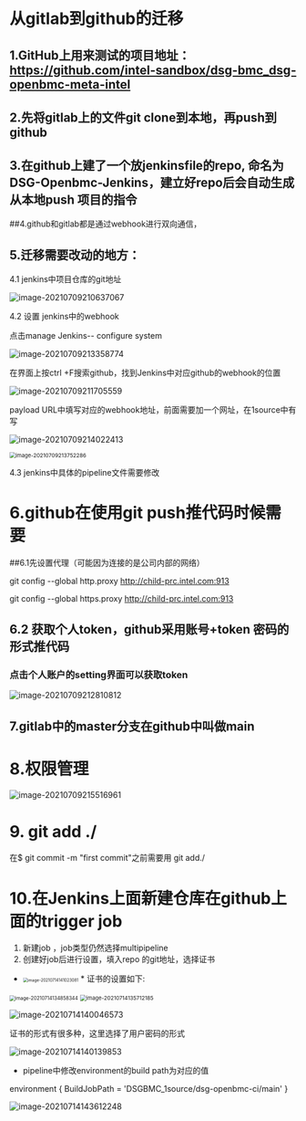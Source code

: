 # 从gitlab到github的迁移

## 1.GitHub上用来测试的项目地址：https://github.com/intel-sandbox/dsg-bmc_dsg-openbmc-meta-intel

## 2.先将gitlab上的文件git clone到本地，再push到github

## 3.在github上建了一个放jenkinsfile的repo, 命名为DSG-Openbmc-Jenkins，建立好repo后会自动生成从本地push 项目的指令



##4.github和gitlab都是通过webhook进行双向通信，

## 5.迁移需要改动的地方：

4.1   jenkins中项目仓库的git地址

![image-20210709210637067](C:\Users\wanrongt\AppData\Roaming\Typora\typora-user-images\image-20210709210637067.png)

4.2  设置 jenkins中的webhook

点击manage Jenkins-- configure system

![image-20210709213358774](C:\Users\wanrongt\AppData\Roaming\Typora\typora-user-images\image-20210709213358774.png)



在界面上按ctrl +F搜索github，找到Jenkins中对应github的webhook的位置

![image-20210709211705559](C:\Users\wanrongt\AppData\Roaming\Typora\typora-user-images\image-20210709211705559.png)

payload URL中填写对应的webhook地址，前面需要加一个网址，在1source中有写

![image-20210709214022413](C:\Users\wanrongt\AppData\Roaming\Typora\typora-user-images\image-20210709214022413.png)

<img src="C:\Users\wanrongt\AppData\Roaming\Typora\typora-user-images\image-20210709213752286.png" alt="image-20210709213752286" style="zoom:67%;" />



4.3  jenkins中具体的pipeline文件需要修改

# 6.github在使用git push推代码时候需要

##6.1先设置代理（可能因为连接的是公司内部的网络）

git config --global http.proxy http://child-prc.intel.com:913

git config --global https.proxy http://child-prc.intel.com:913

## 6.2 获取个人token，github采用账号+token 密码的形式推代码

### 点击个人账户的setting界面可以获取token

![image-20210709212810812](C:\Users\wanrongt\AppData\Roaming\Typora\typora-user-images\image-20210709212810812.png)

## 7.gitlab中的master分支在github中叫做main



# 8.权限管理

![image-20210709215516961](C:\Users\wanrongt\AppData\Roaming\Typora\typora-user-images\image-20210709215516961.png)

# 9. git add ./

在$ git commit -m "first commit"之前需要用 git add./

# 10.在Jenkins上面新建仓库在github上面的trigger job

1. 新建job ，job类型仍然选择multipipeline
2. 创建好job后进行设置，填入repo 的git地址，选择证书

* <img src="C:\Users\wanrongt\AppData\Roaming\Typora\typora-user-images\image-20210714141023081.png" alt="image-20210714141023081" style="zoom: 50%;" />
  * 证书的设置如下:

<img src="C:\Users\wanrongt\AppData\Roaming\Typora\typora-user-images\image-20210714134858344.png" alt="image-20210714134858344" style="zoom:60%;" />

<img src="C:\Users\wanrongt\AppData\Roaming\Typora\typora-user-images\image-20210714135712185.png" alt="image-20210714135712185" style="zoom: 67%;" />

![image-20210714140046573](C:\Users\wanrongt\AppData\Roaming\Typora\typora-user-images\image-20210714140046573.png)



证书的形式有很多种，这里选择了用户密码的形式

![image-20210714140139853](C:\Users\wanrongt\AppData\Roaming\Typora\typora-user-images\image-20210714140139853.png)

+ pipeline中修改environment的build path为对应的值

environment {
        BuildJobPath = 'DSGBMC_1source/dsg-openbmc-ci/main'
    }

![image-20210714143612248](C:\Users\wanrongt\AppData\Roaming\Typora\typora-user-images\image-20210714143612248.png)


